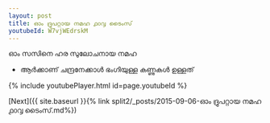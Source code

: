 ```yaml
---
layout: post
title: ഓം ദ്രുപറ്റായ നമഹ ൧൦൮ ടൈംസ്
youtubeId: W7vjWEdrskM
---
```

 
 
 ഓം സസിനെ ഹര സുലോചനായ നമഹ 
 
 -  ആർക്കാണ് ചന്ദ്രനേക്കാൾ ഭംഗിയുള്ള കണ്ണുകൾ ഉള്ളത് 
 
  
 
  
 
 
 
 
 
 


{% include youtubePlayer.html id=page.youtubeId %}
 
[Next]({{ site.baseurl }}{% link  split2/_posts/2015-09-06-ഓം ദ്രുപറ്റായ നമഹ ൧൦൮ ടൈംസ്.md%})
 
